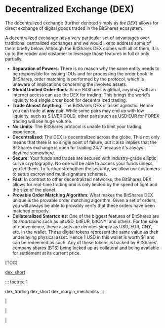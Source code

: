 # Decentralized Exchange (DEX)

The decentralized exchange (further denoted simply as *the DEX*) allows
for direct exchange of digital goods traded in the BitShares ecosystem.

A decentralized exchange has a very particular set of advantages over
traditional centralized exchanges and we would like to address some of
them briefly below. Although the BitShares DEX comes with all of them,
it is up to the reader and customer to leverage those features in full
or only partially.

-   **Separation of Powers**: There is no reason why the same entity
    needs to be responsible for issuing IOUs and for processing the
    order book. In BitShares, order matching is performed by the
    protocol, which is unaware of implications concerning the involved
    assets.
-   **Global Unified Order Book**: Since BitShares is global, anybody
    with an internet access can use the DEX for trading. This brings the
    world\'s liquidity to a single order book for decentralized trading.
-   **Trade Almost Anything**: The BitShares DEX is asset agnostic.
    Hence you can trade at **any** pair. While some pairs may end up
    with low liquidity, such as SILVER:GOLD, other pairs such as USD:EUR
    for FOREX trading will see huge volume.
-   **No Limits**: The BitShares protocol is unable to limit your
    trading experience.
-   **Decentralized**: The DEX is decentralized across the globe. This
    not only means that there is no single point of failure, but it also
    implies that the BitShares exchange is open for trading 24/7 because
    it\'s always daytime somewhere.
-   **Secure**: Your funds and trades are secured with industry-grade
    elliptic curve cryptography. No one will be able to access your
    funds unless you let them. To further strengthen the security, we
    allow our customers to setup escrow and multi-signature schemes.
-   **Fast**: In contrast to other decentralized networks, the BitShares
    DEX allows for real-time trading and is only limited by the speed of
    light and the size of the planet.
-   **Provable Order Matching Algorithm**: What makes the BitShares DEX
    unique is the provable order matching algorithm. Given a set of
    orders, you will always be able to provably verify that these orders
    have been matched properly.
-   **Collateralized Smartcoins**: One of the biggest features of
    BitShares are its *smartcoins* such as bitUSD, bitEUR, bitCNY, and
    others. For the sake of convenience, these assets are denotes simply
    as USD, EUR, CNY, etc. in the wallet. These digital tokens represent
    the same value as their underlaying physical asset. Hence 1 USD in
    this wallet is worth \$1 and can be redeemed as such. Any of these
    tokens is backed by BitShares\' company shares (BTS) being locked up
    as collateral and being available for settlement at its current
    price.


[TOC]

[dex_short](dex_short.md)


::: toctree
1

dex_trading dex_short dex_margin_mechanics
:::

| 

| 

| 
